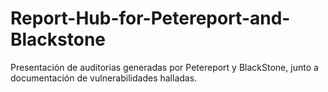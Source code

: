 # Report-Hub-for-Petereport-and-Blackstone
Presentación de auditorias generadas por Petereport y BlackStone, junto a documentación de vulnerabilidades halladas.
